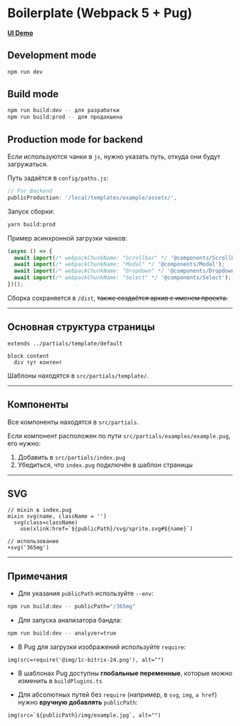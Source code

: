 # Boilerplate (Webpack 5 + Pug)

**[UI Demo](http://f0436264.xsph.ru/boilerplate/UI.html)**

## Development mode

```bash
npm run dev
```

## Build mode

```bash
npm run build:dev -- для разработки
npm run build:prod -- для продакшена
```

## Production mode for backend

Если используются чанки в `js`, нужно указать путь, откуда они будут
загружаться.

Путь задаётся в `config/paths.js`:

```js
// For Backend
publicProduction: '/local/templates/example/assets/',
```

Запуск сборки:

```bash
yarn build:prod
```

Пример асинхронной загрузки чанков:

```js
(async () => {
  await import(/* webpackChunkName: "Scrollbar" */ '@components/Scrollbar');
  await import(/* webpackChunkName: "Modal" */ '@components/Modal');
  await import(/* webpackChunkName: "Dropdown" */ '@components/Dropdown');
  await import(/* webpackChunkName: "Select" */ '@components/Select');
})();
```

Сборка сохраняется в `/dist`, ~~также создаётся архив с именем проекта.~~

---

## Основная структура страницы

```pug
extends ../partials/template/default

block content
  div тут контент
```

Шаблоны находятся в `src/partials/template/`.

---

## Компоненты

Все компоненты находятся в `src/partials`.

Если компонент расположен по пути `src/partials/examples/example.pug`, его
нужно:

1. Добавить в `src/partials/index.pug`
2. Убедиться, что `index.pug` подключён в шаблон страницы

---

## SVG

```pug
// mixin в index.pug
mixin svg(name, className = '')
  svg(class=className)
    use(xlink:href=`${publicPath}/svg/sprite.svg#${name}`)

// использование
+svg('365mg')
```

---

## Примечания

- Для указания `publicPath` используйте `--env`:

```bash
npm run build:dev -- publicPath="/365mg"
```

- Для запуска анализатора бандла:

```bash
npm run build:dev -- analyzer=true
```

- В Pug для загрузки изображений используйте `require`:

```pug
img(src=require('@img/1c-bitrix-24.png'), alt="")
```

- В шаблонах Pug доступны **глобальные переменные**, которые можно изменить в
  `buildPlugins.ts`

- Для абсолютных путей без `require` (например, в `svg`, `img`, `a href`) нужно
  **вручную добавлять** `publicPath`:

```pug
img(src=`${publicPath}/img/example.jpg`, alt="")
```
